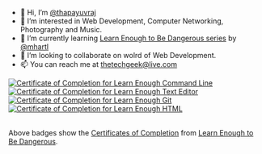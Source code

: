 - 👋 Hi, I’m [@thapayuvraj](https://github.com/thapayuvraj)
- 👀 I’m interested in Web Development, Computer Networking, Photography and Music.
- 🌱 I’m currently learning [Learn Enough to Be Dangerous series](https://www.learnenough.com) by [@mhartl](https://github.com/mhartl)
- 💞️ I’m looking to collaborate on wolrd of Web Development.
- 📫 You can reach me at thetechgeek@live.com

<a href="https://www.learnenough.com/certificates/yuvrajthapa">
  <img src="https://www.learnenough.com/certificates/yuvrajthapa/command-line-tutorial.svg" alt="Certificate of Completion for Learn Enough Command Line">
</a>
<a href="https://www.learnenough.com/certificates/yuvrajthapa">
  <img src="https://www.learnenough.com/certificates/yuvrajthapa/text-editor-tutorial.svg" alt="Certificate of Completion for Learn Enough Text Editor">
</a>
<a href="https://www.learnenough.com/certificates/yuvrajthapa">
  <img src="https://www.learnenough.com/certificates/yuvrajthapa/git-tutorial.svg" alt="Certificate of Completion for Learn Enough Git">
</a>
<a href="https://www.learnenough.com/certificates/yuvrajthapa">
  <img src="https://www.learnenough.com/certificates/yuvrajthapa/html-tutorial.svg" alt="Certificate of Completion for Learn Enough HTML">
</a><br><br>

Above badges show the [Certificates of Completion](https://www.learnenough.com/certificates/yuvrajthapa) from [Learn Enough to Be Dangerous](https://www.learnenough.com).

<!---
thapayuvraj/thapayuvraj is a ✨ special ✨ repository because its `README.md` (this file) appears on your GitHub profile.
You can click the Preview link to take a look at your changes.
--->
